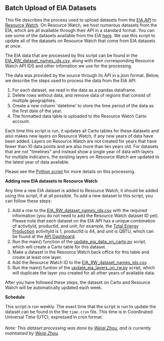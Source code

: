 ## Batch Upload of EIA Datasets

This file describes the process used to upload datasets from the [EIA API](https://www.eia.gov/opendata/) to [Resource Watch](https://resourcewatch.org). On Resource Watch, we host numerous datasets from the EIA, which are all available through their API in a standard format. You can see some of the datasets available from the EIA [here](https://www.eia.gov/international/data/world). We use this script to update all of the datasets on Resource Watch that come from EIA datasets at once.

The EIA data that are processed by this script can be found in the [EIA_RW_dataset_names_ids.csv](https://github.com/resource-watch/nrt-scripts/blob/master/upload_eia_data/EIA_RW_dataset_names_ids.csv), along with their corresponding Resource Watch API IDS and other infomation we use for the processing.

The data was provided by the source through its API in a json format. Below, we describe the steps used to process the data from the EIA API.

1. For each dataset, we read in the data as a pandas dataframe.
2. Delete rows without data, and remove data of regions that consist of multiple geographies. 
3. Create a new column 'datetime' to store the time period of the data as the first date of the year. 
4. The formatted data table is uploaded to the Resource Watch Carto account.

Each time this script is run, it updates all Carto tables for these datasets and also makes new layers on Resource Watch, if any new years of data have been added. Layers on Resource Watch are not created for years that have fewer than 10 data points and are also more than ten years old. For datasets that are not "timelines" and instead show a single year of data with layers for multiple indicators, the existing layers on Resource Watch are updated to the latest year of data available.

Please see the [Python script](https://github.com/resource-watch/nrt-scripts/blob/master/upload_eia_data/contents/main.py) for more details on this processing.

**Adding new EIA datasets to Resource Watch**

Any time a new EIA dataset is added to Resource Watch, it should be added using this script, if at all possible. To add a new dataset to this script, you can follow these steps:

1. Add a row to the [EIA_RW_dataset_names_ids.csv](https://github.com/resource-watch/nrt-scripts/blob/master/upload_eia_data/EIA_RW_dataset_names_ids.csv) with the required information (you do not need to add the Resource Watch dataset ID yet). Please note that each dataset on the EIA API has a unique combination of activityId, productId, and unit; for example, the [Total Energy Production](https://www.eia.gov/international/data/world/total-energy/total-energy-production) activityId is 1, productId is 44, and unit is QBTU, which can be found at the [API Dashboard](https://www.eia.gov/opendata/browser/international).
2. Run the main() function of the [update_eia_data_on_carto.py](https://github.com/resource-watch/nrt-scripts/blob/master/upload_eia_data/contents/src/update_eia_data_on_carto.py) script, which will create a Carto table for this dataset.
3. Make a dataset in the Resource Watch back office for this table and create at least one layer.
4. Add the Resource Watch ID to the [EIA_RW_dataset_names_ids.csv](https://github.com/resource-watch/nrt-scripts/blob/master/upload_eia_data/EIA_RW_dataset_names_ids.csv).
5. Run the main() funtion of the [update_eia_layers_on_rw.py](https://github.com/resource-watch/nrt-scripts/blob/master/upload_eia_data/contents/src/update_eia_layers_on_rw.py) script, which will duplicate the layer you created for all other years of available data.

After you have followed these steps, the dataset on Carto and Resource Watch will be automatically updated each week.

**Schedule**

This script is run weekly. The exact time that the script is run to update the dataset can be found in the the `time.cron` file. This time is in Coordinated Universal Time (UTC), expressed in cron format.

###### Note: This dataset processing was done by [Weiqi Zhou](https://www.wri.org/profile/weiqi-zhou), and is currently maintained by [Weiqi Zhou](https://www.wri.org/profile/weiqi-zhou).
